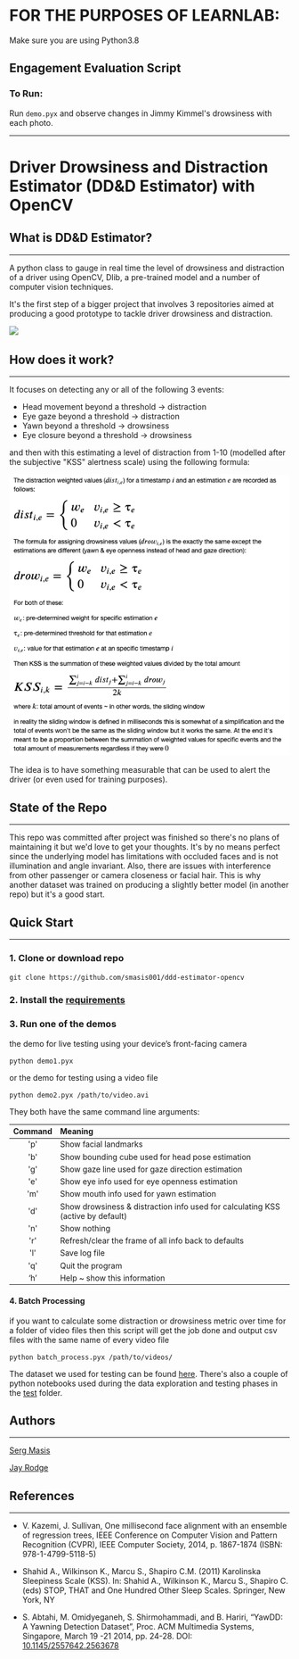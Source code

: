 # FOR THE PURPOSES OF LEARNLAB:

Make sure you are using Python3.8

## Engagement Evaluation Script
### To Run:
Run `demo.pyx` and observe changes in Jimmy Kimmel's drowsiness with each photo. 




----
# Driver Drowsiness and Distraction Estimator (DD&D Estimator) with OpenCV 

## What is DD&D Estimator?
----
A python class to gauge in real time the level of drowsiness and distraction of a driver using OpenCV, Dlib, a pre-trained model and a number of computer vision techniques. 

It's the first step of a bigger project that involves 3 repositories aimed at producing a good prototype to tackle driver drowsiness and distraction.

<img src="docs/dddestimator.gif" />

## How does it work?
----
 It focuses on detecting any or all of the following 3 events:

- Head movement beyond a threshold → distraction
- Eye gaze beyond a threshold → distraction
- Yawn beyond a threshold → drowsiness
- Eye closure beyond a threshold → drowsiness

and then with this estimating a level of distraction from 1-10 (modelled after the subjective "KSS" alertness scale) using the following formula:

<img src="docs/kss.png" />

The idea is to have something measurable that can be used to alert the driver (or even used for training purposes).


## State of the Repo
----
This repo was committed after project was finished so there's no plans of maintaining it but we'd love to get your thoughts. It's by no means perfect since the underlying model has limitations with occluded faces and is not illumination and angle invariant. Also, there are issues with interference from other passenger or camera closeness or facial hair. This is why another dataset was trained on producing a slightly better model (in another repo) but it's a good start.


## Quick Start
----

### 1. Clone or download repo

```
git clone https://github.com/smasis001/ddd-estimator-opencv
```

### 2. Install the [requirements](requirements.txt)

### 3. Run one of the demos

the demo for live testing using your device’s front-facing camera

```
python demo1.pyx
```

or the demo for testing using a video file

```
python demo2.pyx /path/to/video.avi
```

They both have the same command line arguments:

| Command | Meaning |
|:---:|:-------------|
|'p'| Show facial landmarks 
|'b'| Show bounding cube used for head pose estimation
|'g'| Show gaze line used for gaze direction estimation
|'e'| Show eye info used for eye openness estimation
|'m'| Show mouth info used for yawn estimation
|'d'| Show drowsiness & distraction info used for calculating KSS (active by default)
|'n'| Show nothing
|'r'| Refresh/clear the frame of all info back to defaults
|'l'| Save log file
|'q'| Quit the program
|‘h’| Help ~ show this information

#### 4. Batch Processing 

if you want to calculate some distraction or drowsiness metric over time for a folder of video files then this script will get the job done and output csv files with the same name of every video file

```
python batch_process.pyx /path/to/videos/
```

The dataset we used for testing can be found [here](http://www.site.uottawa.ca/~shervin/yawning/). There's also a couple of python notebooks used during the data exploration and testing phases in the [test](tests/) folder.

## Authors
----
[Serg Masis](https://github.com/smasis001)

[Jay Rodge](https://github.com/jayrodge)


## References
----
- V. Kazemi, J. Sullivan, One millisecond face alignment with an ensemble of regression trees, IEEE Conference on Computer Vision and Pattern Recognition (CVPR), IEEE Computer Society, 2014, p. 1867-1874 (ISBN: 978-1-4799-5118-5)

- Shahid A., Wilkinson K., Marcu S., Shapiro C.M. (2011) Karolinska Sleepiness Scale (KSS). In: Shahid A., Wilkinson K., Marcu S., Shapiro C. (eds) STOP, THAT and One Hundred Other Sleep Scales. Springer, New York, NY 

- S. Abtahi, M. Omidyeganeh, S. Shirmohammadi, and B. Hariri, “YawDD: A Yawning Detection Dataset”, Proc. ACM Multimedia Systems, Singapore, March 19 -21 2014, pp. 24-28. DOI: [10.1145/2557642.2563678](http://dx.doi.org/10.1145/2557642.2563678)

